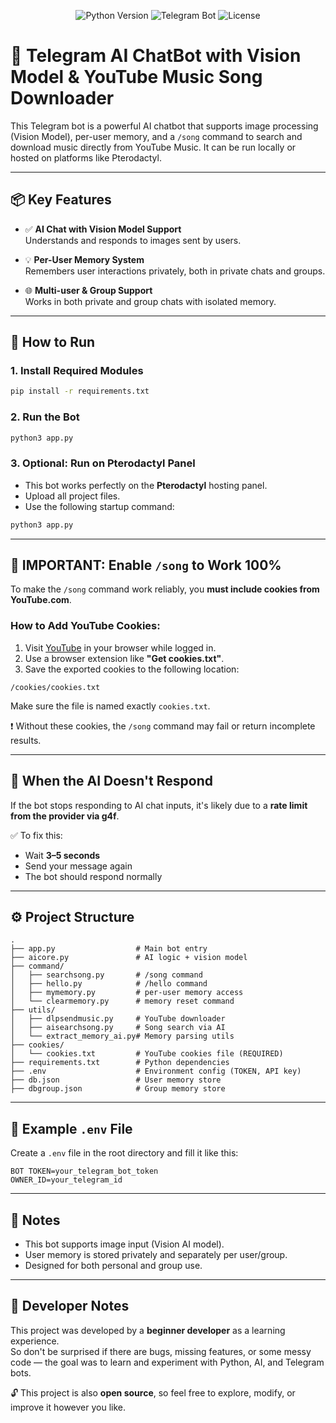 
<p align="center">
  <img src="https://img.shields.io/badge/Python-3.8+-blue.svg" alt="Python Version">
  <img src="https://img.shields.io/badge/Telegram%20Bot-API-success.svg" alt="Telegram Bot">
  <img src="https://img.shields.io/badge/License-MIT-green.svg" alt="License">
</p>


# 🤖 Telegram AI ChatBot with Vision Model & YouTube Music Song Downloader

This Telegram bot is a powerful AI chatbot that supports image processing (Vision Model), per-user memory, and a `/song` command to search and download music directly from YouTube Music. It can be run locally or hosted on platforms like Pterodactyl.

---

## 📦 Key Features

- ✅ **AI Chat with Vision Model Support**  
  Understands and responds to images sent by users.

- 💡 **Per-User Memory System**  
  Remembers user interactions privately, both in private chats and groups.

- 🌐 **Multi-user & Group Support**  
  Works in both private and group chats with isolated memory.

---

## 🚀 How to Run

### 1. Install Required Modules

```bash
pip install -r requirements.txt
```

### 2. Run the Bot

```bash
python3 app.py
```

### 3. Optional: Run on Pterodactyl Panel

- This bot works perfectly on the **Pterodactyl** hosting panel.
- Upload all project files.
- Use the following startup command:

```bash
python3 app.py
```

---

## 🔐 IMPORTANT: Enable `/song` to Work 100%

To make the `/song` command work reliably, you **must include cookies from YouTube.com**.

### How to Add YouTube Cookies:

1. Visit [YouTube](https://www.youtube.com) in your browser while logged in.
2. Use a browser extension like **"Get cookies.txt"**.
3. Save the exported cookies to the following location:

```
/cookies/cookies.txt
```

Make sure the file is named exactly `cookies.txt`.

❗ Without these cookies, the `/song` command may fail or return incomplete results.

---

## 🛑 When the AI Doesn't Respond

If the bot stops responding to AI chat inputs, it's likely due to a **rate limit from the provider via g4f**.

✅ To fix this:

- Wait **3–5 seconds**
- Send your message again
- The bot should respond normally

---

## ⚙️ Project Structure

```
.
├── app.py                  # Main bot entry
├── aicore.py               # AI logic + vision model
├── command/
│   ├── searchsong.py       # /song command
│   ├── hello.py            # /hello command
│   ├── mymemory.py         # per-user memory access
│   └── clearmemory.py      # memory reset command
├── utils/
│   ├── dlpsendmusic.py     # YouTube downloader
│   ├── aisearchsong.py     # Song search via AI
│   └── extract_memory_ai.py# Memory parsing utils
├── cookies/
│   └── cookies.txt         # YouTube cookies file (REQUIRED)
├── requirements.txt        # Python dependencies
├── .env                    # Environment config (TOKEN, API key)
├── db.json                 # User memory store
├── dbgroup.json            # Group memory store
```

---

## 📄 Example `.env` File

Create a `.env` file in the root directory and fill it like this:

```
BOT TOKEN=your_telegram_bot_token
OWNER_ID=your_telegram_id
```


---

## 📌 Notes

- This bot supports image input (Vision AI model).
- User memory is stored privately and separately per user/group.
- Designed for both personal and group use.

---

## 🧪 Developer Notes

This project was developed by a **beginner developer** as a learning experience.  
So don't be surprised if there are bugs, missing features, or some messy code — the goal was to learn and experiment with Python, AI, and Telegram bots.

🔓 This project is also **open source**, so feel free to explore, modify, or improve it however you like.
